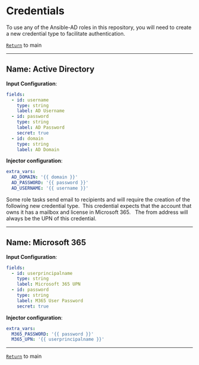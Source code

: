 # Credentials

 To use any of the Ansible-AD roles in this repository, you will need to create a new credential type to facilitate authentication.

[`Return`](README.md) to main

---

## **Name**: Active Directory  

**Input Configuration**:
  
   ```yaml
   fields:
     - id: username
       type: string
       label: AD Username
     - id: password
       type: string
       label: AD Password
       secret: true
     - id: domain
       type: string
       label: AD Domain
   ```

**Injector configuration**:

   ```yaml
   extra_vars:
     AD_DOMAIN: '{{ domain }}'
     AD_PASSWORD: '{{ password }}'
     AD_USERNAME: '{{ username }}'
   ```

Some role tasks send email to recipients and will require the creation of the following new credential type.&nbsp; This credential expects that the account that owns it has a mailbox and license in Microsoft 365. &nbsp; The from address will always be the UPN of this credential.

---

## **Name**: Microsoft 365  

**Input Configuration**:
  
   ```yaml
   fields:
     - id: userprincipalname
       type: string
       label: Microsoft 365 UPN
     - id: password
       type: string
       label: M365 User Password
       secret: true
   ```

**Injector configuration**:

   ```yaml
   extra_vars:
     M365_PASSWORD: '{{ password }}'
     M365_UPN: '{{ userprincipalname }}'
   ```

---

[`Return`](README.md) to main
